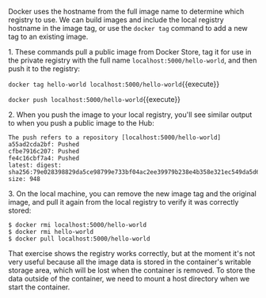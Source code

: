 Docker uses the hostname from the full image name to determine which registry to use. We can build images and include the local registry hostname in the image tag, or use the `docker tag` command to add a new tag to an existing image.

1\. These commands pull a public image from Docker Store, tag it for use in the private registry with the full name `localhost:5000/hello-world`, and then push it to the registry:

`docker tag hello-world localhost:5000/hello-world`{{execute}}

`docker push localhost:5000/hello-world`{{execute}}

2\. When you push the image to your local registry, you'll see similar output to when you push a public image to the Hub:

```
The push refers to a repository [localhost:5000/hello-world]
a55ad2cda2bf: Pushed
cfbe7916c207: Pushed
fe4c16cbf7a4: Pushed
latest: digest: sha256:79e028398829da5ce98799e733bf04ac2ee39979b238e4b358e321ec549da5d6 size: 948
```

3\. On the local machine, you can remove the new image tag and the original image, and pull it again from the local registry to verify it was correctly stored:

```
$ docker rmi localhost:5000/hello-world
$ docker rmi hello-world
$ docker pull localhost:5000/hello-world
```

That exercise shows the registry works correctly, but at the moment it's not very useful because all the image data is stored in the container's writable storage area, which will be lost when the container is removed. To store the data outside of the container, we need to mount a host directory when we start the container.

